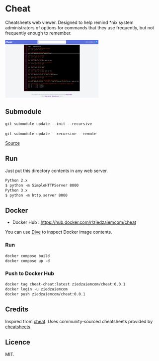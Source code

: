 # Cheat

Cheatsheets web viewer. Designed to help remind *nix system administrators of options for commands that they use frequently, but not frequently enough to remember.

<img src="https://raw.githubusercontent.com/ziedzaiem/Cheat/main/assets/preview.png" width="300" alt="preview.png" />

## Submodule

```
git submodule update --init --recursive

git submodule update --recursive --remote

```

[Source](https://stackoverflow.com/questions/1030169/pull-latest-changes-for-all-git-submodules)

## Run

Just put this directory contents in any web server.

```
Python 2.x
$ python -m SimpleHTTPServer 8000
Python 3.x
$ python -m http.server 8000
```

## Docker

- Docker Hub : https://hub.docker.com/r/ziedzaiemcom/cheat

You can use [Dive](https://github.com/wagoodman/dive) to inspect Docker image contents.

### Run

```
docker compose build
docker compose up -d
```

### Push to Docker Hub

```
docker tag cheat-cheat:latest ziedzaiemcom/cheat:0.0.1
docker login -u ziedzaiemcom
docker push ziedzaiemcom/cheat:0.0.1
```

## Credits

Inspired from [cheat](https://github.com/cheat/cheat). Uses community-sourced cheatsheets provided by [cheatsheets](https://github.com/cheat/cheatsheets)

## Licence

MIT.